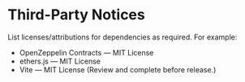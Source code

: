 # Third-Party Notices

List licenses/attributions for dependencies as required. For example:
- OpenZeppelin Contracts — MIT License
- ethers.js — MIT License
- Vite — MIT License
(Review and complete before release.)
